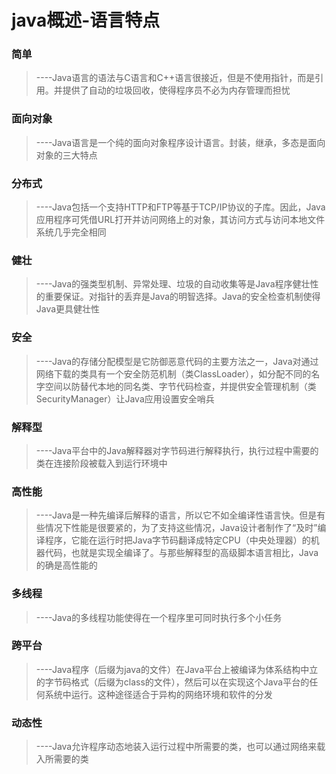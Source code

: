 # java概述-语言特点

### 简单
> ----Java语言的语法与C语言和C++语言很接近，但是不使用指针，而是引用。并提供了自动的垃圾回收，使得程序员不必为内存管理而担忧

### 面向对象
> ----Java语言是一个纯的面向对象程序设计语言。封装，继承，多态是面向对象的三大特点

### 分布式
> ----Java包括一个支持HTTP和FTP等基于TCP/IP协议的子库。因此，Java应用程序可凭借URL打开并访问网络上的对象，其访问方式与访问本地文件系统几乎完全相同

### 健壮
> ----Java的强类型机制、异常处理、垃圾的自动收集等是Java程序健壮性的重要保证。对指针的丢弃是Java的明智选择。Java的安全检查机制使得Java更具健壮性

### 安全
> ----Java的存储分配模型是它防御恶意代码的主要方法之一，Java对通过网络下载的类具有一个安全防范机制（类ClassLoader），如分配不同的名字空间以防替代本地的同名类、字节代码检查，并提供安全管理机制（类SecurityManager）让Java应用设置安全哨兵

### 解释型
> ----Java平台中的Java解释器对字节码进行解释执行，执行过程中需要的类在连接阶段被载入到运行环境中

### 高性能
> ----Java是一种先编译后解释的语言，所以它不如全编译性语言快。但是有些情况下性能是很要紧的，为了支持这些情况，Java设计者制作了“及时”编译程序，它能在运行时把Java字节码翻译成特定CPU（中央处理器）的机器代码，也就是实现全编译了。与那些解释型的高级脚本语言相比，Java的确是高性能的

### 多线程
> ----Java的多线程功能使得在一个程序里可同时执行多个小任务

### 跨平台
> ----Java程序（后缀为java的文件）在Java平台上被编译为体系结构中立的字节码格式（后缀为class的文件），然后可以在实现这个Java平台的任何系统中运行。这种途径适合于异构的网络环境和软件的分发

### 动态性
> ----Java允许程序动态地装入运行过程中所需要的类，也可以通过网络来载入所需要的类
